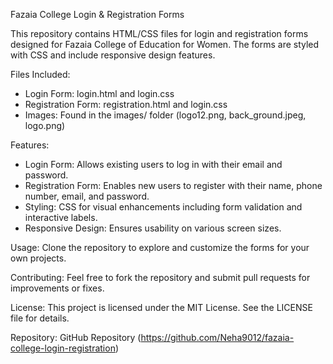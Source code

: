 Fazaia College Login & Registration Forms

This repository contains HTML/CSS files for login and registration forms designed for Fazaia College of Education for Women. The forms are styled with CSS and include responsive design features.

Files Included:
- Login Form: login.html and login.css
- Registration Form: registration.html and login.css
- Images: Found in the images/ folder (logo12.png, back_ground.jpeg, logo.png)

Features:
- Login Form: Allows existing users to log in with their email and password.
- Registration Form: Enables new users to register with their name, phone number, email, and password.
- Styling: CSS for visual enhancements including form validation and interactive labels.
- Responsive Design: Ensures usability on various screen sizes.

Usage:
Clone the repository to explore and customize the forms for your own projects.

Contributing:
Feel free to fork the repository and submit pull requests for improvements or fixes.

License:
This project is licensed under the MIT License. See the LICENSE file for details.

Repository: GitHub Repository (https://github.com/Neha9012/fazaia-college-login-registration)
